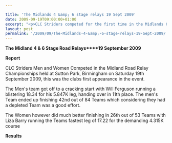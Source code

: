 ```yaml
---

title: 'The Midlands 4 &amp; 6 stage relays 19 Sept 2009'
date: 2009-09-19T09:00:00+01:00
excerpt: "<p>CLC Striders competed for the first time in the Midlands 6 Stage men's, and 4 stage Women's Road Relays held at Sutton Park Birmingham. Find out how they got on by clicking on Report and Results Brendan Ward, Club Chairman The midlands relays 19 Sept 2009 Photos Report Results</p>"
layout: post
permalink: '/2009/09/The-Midlands-4-&amp;-6-stage-relays-19-Sept-2009/'
---
```

**The Midland 4 & 6 Stage Road Relays****19 September 2009**

**<a name="Report"></a>**

**Report**</p> 

CLC Striders Men and Women Competed in the Midland Road Relay Championships held at Sutton Park, Birmingham on Saturday 19th September 2009, this was the clubs first appearance in the event.

The Men's team got off to a cracking start with Will Ferguson running a blistering 18.34 for his 5.847K leg, handing over in 11th place. The men's Team ended up finishing 42nd out of 84 Teams which considering they had a depleted Team was a good effort.

The Women however did much better finishing in 26th out of 53 Teams with Liza Barry running the Teams fastest leg of 17.22 for the demanding 4.315K course 

<a name="Report"></a>**Results**

<map name="100109w.jpg">
  <area shape="RECT" coords="677,27,696,48" alt="Race Winner" />
  
  <area shape="RECT" coords="379,28,393,45" alt="Sarah Greef" />
  
  <area shape="RECT" coords="354,28,368,46" alt="Rachel Vines" />
  
  <area shape="RECT" coords="303,28,318,46" alt="Anna Maughan" />
  
  <area shape="RECT" coords="206,28,220,46" alt="Dawn Addinall" />
  
  <area shape="RECT" coords="86,28,103,46" alt="Alex Evans" />
</map>

<map name="100109m.jpg">
  <area shape="RECT" coords="63,31,76,45" alt="Clive Scott" />
  
  <area shape="RECT" coords="112,32,121,44" alt="Paul Davies" />
  
  <area shape="RECT" coords="118,32,129,43" alt="Paul Stonuary" />
  
  <area shape="RECT" coords="223,29,236,47" alt="James Gibbs" />
  
  <area shape="RECT" coords="255,29,264,42" alt="David Smeath" />
  
  <area shape="RECT" coords="263,28,272,43" alt="Chris Hale" />
  
  <area shape="RECT" coords="275,31,288,45" alt="Rob Shute" />
  
  <area shape="RECT" coords="308,31,321,45" alt="Billy Bradshaw" />
  
  <area shape="RECT" coords="582,29,594,46" alt="Will Ferguson" />
  
  <area shape="RECT" coords="680,30,694,45" alt="Race Winner" />
</map>